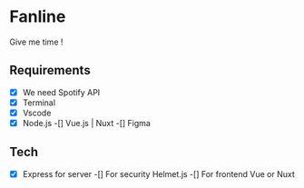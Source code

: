 # Fanline 

Give me time !

## Requirements
-[x] We need Spotify API 
-[x] Terminal 
-[x] Vscode
-[x] Node.js
-[] Vue.js | Nuxt
-[] Figma

## Tech 
-[x] Express for server 
-[] For security Helmet.js
-[] For frontend Vue or Nuxt 

